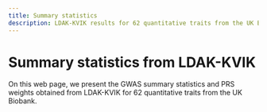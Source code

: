 ```yaml
---
title: Summary statistics
description: LDAK-KVIK results for 62 quantitative traits from the UK Biobank
---
```


# Summary statistics from LDAK-KVIK

On this web page, we present the GWAS summary statistics and PRS weights obtained from LDAK-KVIK for 62 quantitative traits from the UK Biobank.
